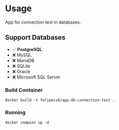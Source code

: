 # Usage
App for connection test in databases.

## Support Databases

- ✅ **PostgreSQL**  
- ❌ MySQL
- ❌ MariaDB
- ❌ SQLite
- ❌ Oracle
- ❌ Microsoft SQL Server

### Build Container
```
docker build -t felipecs8/app-db-connection-test .
```
### Running
```
docker compose up -d
```